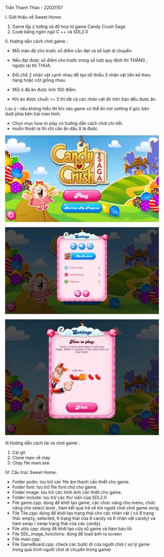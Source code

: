Trần Thanh Thảo - 22021157 



I. Giới thiệu về Sweet Home:
1. Game lấy ý tưởng và đồ hoạ từ game Candy Crush Saga
2. Code bằng ngôn ngữ C ++ và SDL2.0

II. Hướng dẫn cách chơi game :

+ Mỗi màn đã cho trước số điểm cần đạt và số lượt di chuyển.
+ Nếu đạt được số điểm cho trước trong số lượt quy định thì THẮNG , ngược lại thì THUA.

+ Đổi chỗ 2 nhân vật cạnh nhau để tạo tối thiểu 3 nhân vật liền kề theo hàng hoặc cột giống nhau.
+ Mỗi ô đã ăn được tính 100 điểm. 
+ Khi ăn được chuỗi >= 5 thì tất cả các nhân vật đó trên bàn đều được ăn.


Lưu ý : nếu không hiểu thì khi vào game có thể ấn nút setting ở góc bên dưới phía bên trái màn hình.
+ Chọn mục how to play có hướng dẫn cách chơi chi tiết.
+ muốn thoát ra thì chỉ cần ấn dấu X là được.

![Demo](image/background.png)

![Demo](image/settingss.png)

![Demo](image/how_to_play1.jpg)

III.Hướng dẫn cách tải và chơi game :
1.  Cài git
2. Clone repo về máy
3. Chạy file main.exe

IV: Cấu trúc Sweet Home:

+ Folder audio: lưu trữ các file âm thanh cần thiết cho game.
+ Folder font: lưu trữ file font chữ cho game.
+ Folder image: lưu trữ các hình ảnh cần thiết cho game.
+ Folder include: lưu trữ các thư viện của SDL2.0
+ File game.cpp: dùng để khởi tạo game, các chức năng cho menu, chức năng cho select level , hàm kết quả trả về khi người chơi chơi game xong
+ File Tile.cpp: dùng để khởi tạo trạng thái cho các nhân vật ( có 8 trạng thái: empty, selected, 6 trạng thái của 6 candy và 6 nhân vật candy) và hàm swap ( swap trạng thái của các candy).
+ File utils.cpp: dùng để khởi tạo cửa sổ game và hàm báo lỗi
+ File SDL_image_functions: dùng để load ảnh ra screen
+ File main.cpp:
+ File GameBoard.cpp: check các bước đi của người chơi ( xử lý game trong quá trình người chơi di chuyển trong game)

